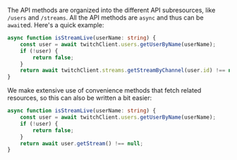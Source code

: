 The API methods are organized into the different API subresources, like `/users` and `/streams`. All the API methods are `async` and thus can be `await`ed. Here's a quick example:

```typescript
async function isStreamLive(userName: string) {
	const user = await twitchClient.users.getUserByName(userName);
	if (!user) {
		return false;
	}
	return await twitchClient.streams.getStreamByChannel(user.id) !== null;
}
```

We make extensive use of convenience methods that fetch related resources, so this can also be written a bit easier:

```typescript
async function isStreamLive(userName: string) {
	const user = await twitchClient.users.getUserByName(userName);
    if (!user) {
        return false;
    }
    return await user.getStream() !== null;
}
```
